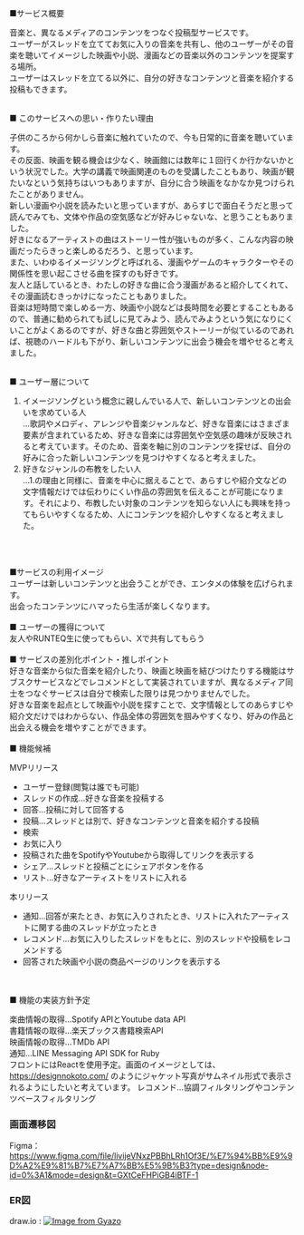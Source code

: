 ■サービス概要

音楽と、異なるメディアのコンテンツをつなぐ投稿型サービスです。<br>
ユーザーがスレッドを立ててお気に入りの音楽を共有し、他のユーザーがその音楽を聴いてイメージした映画や小説、漫画などの音楽以外のコンテンツを提案する場所。<br>
ユーザーはスレッドを立てる以外に、自分の好きなコンテンツと音楽を紹介する投稿もできます。<br>

<br>
■ このサービスへの思い・作りたい理由

子供のころから何かしら音楽に触れていたので、今も日常的に音楽を聴いています。<br>
その反面、映画を観る機会は少なく、映画館には数年に１回行くか行かないかという状況でした。大学の講義で映画関連のものを受講したこともあり、映画が観たいなという気持ちはいつもありますが、自分に合う映画をなかなか見つけられたことがありません。<br>
新しい漫画や小説を読みたいと思っていますが、あらすじで面白そうだと思って読んでみても、文体や作品の空気感などが好みじゃないな、と思うこともありました。<br>
好きになるアーティストの曲はストーリー性が強いものが多く、こんな内容の映画だったらきっと楽しめるだろう、と思っています。<br>
また、いわゆるイメージソングと呼ばれる、漫画やゲームのキャラクターやその関係性を思い起こさせる曲を探すのも好きです。<br>
友人と話しているとき、わたしの好きな曲に合う漫画があると紹介してくれて、その漫画読むきっかけになったこともありました。
<br>
音楽は短時間で楽しめる一方、映画や小説などは長時間を必要とすることもあるので、普通に勧められても試しに見てみよう、読んでみようという気になりにくいことがよくあるのですが、好きな曲と雰囲気やストーリーが似ているのであれば、視聴のハードルも下がり、新しいコンテンツに出会う機会を増やせると考えました。

<br>
■ ユーザー層について

1. イメージソングという概念に親しんでいる人で、新しいコンテンツとの出会いを求めている人<br>
...歌詞やメロディ、アレンジや音楽ジャンルなど、好きな音楽にはさまざま要素が含まれているため、好きな音楽には雰囲気や空気感の趣味が反映されると考えています。そのため、音楽を軸に別のコンテンツを探せば、自分の好みに合った新しいコンテンツを見つけやすくなると考えました。<br>
2. 好きなジャンルの布教をしたい人<br>
...1.の理由と同様に、音楽を中心に据えることで、あらすじや紹介文などの文字情報だけでは伝わりにくい作品の雰囲気を伝えることが可能になります。それにより、布教したい対象のコンテンツを知らない人にも興味を持ってもらいやすくなるため、人にコンテンツを紹介しやすくなると考えました。
<br>
<br>


■サービスの利用イメージ<br>
ユーザーは新しいコンテンツと出会うことができ、エンタメの体験を広げられます。<br>
出会ったコンテンツにハマったら生活が楽しくなります。
<br>
<br>
■ ユーザーの獲得について<br>
友人やRUNTEQ生に使ってもらい、Xで共有してもらう
<br>
<br>
■ サービスの差別化ポイント・推しポイント<br>
好きな音楽から似た音楽を紹介したり、映画と映画を結びつけたりする機能はサブスクサービスなどでレコメンドとして実装されていますが、異なるメディア同士をつなぐサービスは自分で検索した限りは見つかりませんでした。<br>
好きな音楽を起点として映画や小説を探すことで、文字情報としてのあらすじや紹介文だけではわからない、作品全体の雰囲気を掴みやすくなり、好みの作品と出会える機会を増やすことができます。
<br>
<br>
■ 機能候補


MVPリリース<br>
- ユーザー登録(閲覧は誰でも可能)<br>
- スレッドの作成…好きな音楽を投稿する<br>
- 回答...投稿に対して回答する<br>
- 投稿...スレッドとは別で、好きなコンテンツと音楽を紹介する投稿
- 検索<br>
- お気に入り<br>
- 投稿された曲をSpotifyやYoutubeから取得してリンクを表示する<br>
- シェア...スレッドと投稿ごとにシェアボタンを作る
- リスト...好きなアーティストをリストに入れる


本リリース<br>
- 通知...回答が来たとき、お気に入りされたとき、リストに入れたアーティストに関する曲のスレッドが立ったとき<br>
- レコメンド...お気に入りしたスレッドをもとに、別のスレッドや投稿をレコメンドする
- 回答された映画や小説の商品ページのリンクを表示する<br>
<br>
<br>
■ 機能の実装方針予定

楽曲情報の取得...Spotify APIとYoutube data API<br>
書籍情報の取得...楽天ブックス書籍検索API<br>
映画情報の取得...TMDb API<br>
通知...LINE Messaging API SDK for Ruby<br>
フロントにはReactを使用予定。画面のイメージとしては、https://designnokoto.com/ のようにジャケット写真がサムネイル形式で表示されるようにしたいと考えています。
レコメンド...協調フィルタリングやコンテンツベースフィルタリング


### 画面遷移図
Figma：https://www.figma.com/file/livijeVNxzPBBhLRh1Of3E/%E7%94%BB%E9%9D%A2%E9%81%B7%E7%A7%BB%E5%9B%B3?type=design&node-id=0%3A1&mode=design&t=GXtCeFHPiGB4iBTF-1

### ER図
draw.io : [![Image from Gyazo](https://i.gyazo.com/e6f300c41e63fddbcc21cb3fb4f1926f.png)](https://gyazo.com/e6f300c41e63fddbcc21cb3fb4f1926f)